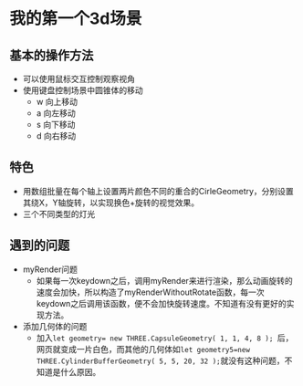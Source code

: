# 我的第一个3d场景
## 基本的操作方法
- 可以使用鼠标交互控制观察视角
- 使用键盘控制场景中圆锥体的移动
    - w 向上移动
    - a 向左移动
    - s 向下移动
    - d 向右移动
## 特色
- 用数组批量在每个轴上设置两片颜色不同的重合的CirleGeometry，分别设置其绕X，Y轴旋转，以实现换色+旋转的视觉效果。
- 三个不同类型的灯光
## 遇到的问题
- myRender问题
    - 如果每一次keydown之后，调用myRender来进行渲染，那么动画旋转的速度会加快，所以构造了myRenderWithoutRotate函数，每一次keydown之后调用该函数，便不会加快旋转速度。不知道有没有更好的实现方法。
- 添加几何体的问题 
    - 加入`let geometry= new THREE.CapsuleGeometry( 1, 1, 4, 8 ); `后，网页就变成一片白色，而其他的几何体如`let geometry5=new THREE.CylinderBufferGeometry( 5, 5, 20, 32 );`就没有这种问题，不知道是什么原因。
